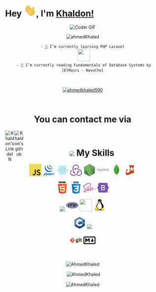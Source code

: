 
# Hey <img src="https://github.com/AbdallahHemdan/AbdallahHemdan/blob/master/wave.gif" width="40px" height="40px">, I'm [Khaldon!](https://github.com/AhmedKhaled590) 
<p align="center">
  <img src="https://media1.tenor.com/images/cd37fa49c983ac905df0016fd5b6a2ee/tenor.gif?itemid=13165216" alt="Coder GIF" width="500" height="400">
</p>
<p align="center"> <img src="https://komarev.com/ghpvc/?username=ahmedkhaled590&label=Profile%20views&color=0e75b6&style=flat" alt="ahmedKhaled" /> </p>

<div align="center">
  
<div align="center">
  <code> - 🌱 I’m currently learning PHP Laravel 
 </code>
  <img src="https://upload.wikimedia.org/wikipedia/commons/thumb/9/9a/Laravel.svg/1200px-Laravel.svg.png" width="40" height="40" />
</div>

<div align="center">
  <code> - 🌱 I’m currently reading Fundamentals of Database Systems by [ElMasri - Navathe]
 </code>
</div>
<br/>

<div align="center">
<p align="center"> <a href="https://github.com/ryo-ma/github-profile-trophy"><img src="https://github-profile-trophy.vercel.app/?username=ahmedkhaled590" alt="ahmedkhaled590" /></a> </p>
</div>
<br/>



# You can contact me via

<a href="https://www.linkedin.com/in/ahmed-khaled-a53363193/" target="_blank">
  <img align="left" alt="Khaldon's LinkdeIN" width="30px" src="https://cdn-icons-png.flaticon.com/512/174/174857.png" draggable="false" />
</a>
<a href="https://github.com/AhmedKhaled590" target="_blank">
  <img align="left" alt="Khaldon's github" width="30px" src="https://github.githubassets.com/images/modules/logos_page/GitHub-Mark.png" draggable="false" />
</a>
</div>
<br/>

<div align="center">
  
# <img src="https://media1.giphy.com/media/1NYkJ0wTvncdXV5dN5/giphy.gif" width="50">  My Skills 
</div>

<div align="center">

<code><img height="40" src="https://raw.githubusercontent.com/github/explore/80688e429a7d4ef2fca1e82350fe8e3517d3494d/topics/javascript/javascript.png"></code>
<code><img height="40" src="https://raw.githubusercontent.com/devicons/devicon/1119b9f84c0290e0f0b38982099a2bd027a48bf1/icons/jquery/jquery-plain-wordmark.svg"></code>
<code><img height="40" src="https://raw.githubusercontent.com/github/explore/80688e429a7d4ef2fca1e82350fe8e3517d3494d/topics/react/react.png"></code>
<code><img height="40" src="https://raw.githubusercontent.com/github/explore/80688e429a7d4ef2fca1e82350fe8e3517d3494d/topics/redux/redux.png"></code>
<code><img height="40" src="https://raw.githubusercontent.com/github/explore/80688e429a7d4ef2fca1e82350fe8e3517d3494d/topics/nodejs/nodejs.png"></code>
<code><img height="40" src="https://raw.githubusercontent.com/devicons/devicon/1119b9f84c0290e0f0b38982099a2bd027a48bf1/icons/express/express-original-wordmark.svg"></code>
<code><img height="40" src="https://raw.githubusercontent.com/devicons/devicon/1119b9f84c0290e0f0b38982099a2bd027a48bf1/icons/mongodb/mongodb-original.svg"></code>
<code><img height="40" src="https://raw.githubusercontent.com/vscode-icons/vscode-icons/master/icons/file_type_jest.svg?sanitize=true"></code>

<code><img height="40" src="https://raw.githubusercontent.com/github/explore/80688e429a7d4ef2fca1e82350fe8e3517d3494d/topics/html/html.png"></code>
<code><img height="40" src="https://raw.githubusercontent.com/github/explore/80688e429a7d4ef2fca1e82350fe8e3517d3494d/topics/css/css.png"></code>
<code><img height="40" src="https://raw.githubusercontent.com/github/explore/80688e429a7d4ef2fca1e82350fe8e3517d3494d/topics/sass/sass.png"></code>
<img src="https://raw.githubusercontent.com/devicons/devicon/master/icons/bootstrap/bootstrap-plain.svg" alt="bootstrap" width="40" height="40" />

<code><img height="40" src="https://banner2.cleanpng.com/20180526/oqt/kisspng-microsoft-sql-server-mysql-database-logo-5b098c6ebad6d7.7316225815273524307653.jpg"></code>
<code><img height="40" src="https://raw.githubusercontent.com/github/explore/80688e429a7d4ef2fca1e82350fe8e3517d3494d/topics/php/php.png"></code>
<img src="https://upload.wikimedia.org/wikipedia/commons/thumb/9/9a/Laravel.svg/1200px-Laravel.svg.png" width="40" height="40" />
<code><img height="40" src="https://raw.githubusercontent.com/devicons/devicon/1119b9f84c0290e0f0b38982099a2bd027a48bf1/icons/linux/linux-original.svg"></code>


<code><img height="40" src="https://raw.githubusercontent.com/github/explore/80688e429a7d4ef2fca1e82350fe8e3517d3494d/topics/cpp/cpp.png"></code>
<code><img height="40" src="https://raw.githubusercontent.com/jmnote/z-icons/a0040ee40dfc50f40e9ee72e28bae1d24173d557/svg/java.svg"></code>

<code><img height="40" src="https://raw.githubusercontent.com/github/explore/80688e429a7d4ef2fca1e82350fe8e3517d3494d/topics/git/git.png"></code>
<code><img height="40" src="https://raw.githubusercontent.com/devicons/devicon/1119b9f84c0290e0f0b38982099a2bd027a48bf1/icons/markdown/markdown-original.svg"></code>
</div>

</div>


<br/>

<p></p>
<div align="center">
<p><img align="center" src="https://github-readme-stats.vercel.app/api/top-langs?username=AhmedKhaled590&hide=Jupyter%20Notebook,CSS,SCSS,Less&show_icons=true&locale=en&layout=compact" alt="AhmedKhaled" /></p>

<p>&nbsp;<img align="center" src="https://github-readme-stats.vercel.app/api?username=AhmedKhaled590&count_private=true&show_icons=true&locale=en" alt="AhmedKhaled" /></p>

<p><img align="center" src="https://github-readme-streak-stats.herokuapp.com/?user=AhmedKhaled590" alt="AhmedKhaled" /></p>


</div>
<!-- 
Here are some ideas to get you started:

- 🔭 I’m currently working on ...
- 🌱 I’m currently learning ...
- 👯 I’m looking to collaborate on ...
- 🤔 I’m looking for help with ...
- 💬 Ask me about ...
- 📫 How to reach me: ...
- 😄 Pronouns: ...
- ⚡ Fun fact: ...
 -->
